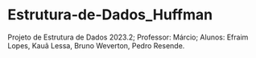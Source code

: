 # Estrutura-de-Dados_Huffman
Projeto de Estrutura de Dados 2023.2;
Professor: Márcio;
Alunos: Efraim Lopes, Kauã Lessa, Bruno Weverton, Pedro Resende.
